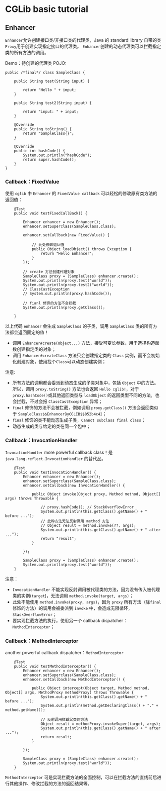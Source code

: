 # CGLib basic tutorial
## Enhancer
`Enhancer`允许创建接口类/非接口类的代理类，Java 的 standard library 自带的类`Proxy`用于创建实现指定接口的代理类。
`Enhancer`创建的动态代理类可以拦截指定类的所有方法的调用。

Demo：待创建的代理类 POJO:

```
public /*final*/ class SampleClass {

    public String test(String input) {

        return "Hello " + input;
    }

    public String test2(String input) {

        return "input: " + input;
    }

    @Override
    public String toString() {
        return "SampleClass{}";
    }

    @Override
    public int hashCode() {
        System.out.println("hashCode");
        return super.hashCode();
    }
}
```

### Callback：FixedValue
使用 `cglib` 中 `Enhancer` 的 `FixedValue callback` 可以轻松的修改原有类方法的返回值：

```
    @Test
    public void testFixedCallBack() {

        Enhancer enhancer = new Enhancer();
        enhancer.setSuperclass(SampleClass.class);

        enhancer.setCallback(new FixedValue() {

            // 此处修改返回值
            public Object loadObject() throws Exception {
                return "Hello Enhancer";
            }
        });

        // create 方法创建代理对象
        SampleClass proxy = (SampleClass) enhancer.create();
        System.out.println(proxy.test("world"));
        System.out.println(proxy.test2("world"));
        // ClassCastException
        // System.out.println(proxy.hashCode());

        // fianl 修饰的方法不会拦截
        System.out.println(proxy.getClass());

    }
```
以上代码 `enhancer` 会生成 `SampleClass` 的子类，调用 `SampleClass` 类的所有方法都会返回固定的值！

- 调用 `Enhancer#create(Object...)` 方法，接受可变长参数，用于选择构造函数创建指定类的对象；
- 调用 `Enhancer#createClass` 方法只会创建指定类的 `Class` 实例，而不会初始化创建对象，使用找个`Class`可以动态创建实例；

注意:
- 所有方法的调用都会委派到动态生成的子类对象中，包括 `Object` 中的方法。所以，调用 `proxy.toString()` 方法也会返回
`Hello cglib!`，对于 `proxy.hashCode()`或其他返回类型与 `loadObject` 的返回类型不同的方法，也会拦截，不过会报 `ClassCastException` 异常；
- `final` 修饰的方法不会被拦截，例如调用 `proxy.getClass()` 方法会返回类似于 `SampleClass$$EnhancerByCGLIB$$852b4c42`；
- `final` 修饰的类不能动态生成子类，`Cannot subclass final class`；
- 动态生成的类与给定的类在同一个包中；

### Callback：InvocationHandler
`InvocationHandler` more powerful callback class！是 `java.lang.reflect.InvocationHandler` 的替代品。
```
    @Test
    public void testInvocationHandler() {
        Enhancer enhancer = new Enhancer();
        enhancer.setSuperclass(SampleClass.class);
        enhancer.setCallback(new InvocationHandler() {

            public Object invoke(Object proxy, Method method, Object[] args) throws Throwable {

                // proxy.hashCode(); // StackOverflowError
                System.out.println(this.getClass().getName() + " before ...");
                // 此种方法无法反射调用 method 方法
                // Object result = method.invoke(??, args);
                System.out.println(this.getClass().getName() + " after ...");
                return "result";
            }

        });

        SampleClass proxy = (SampleClass) enhancer.create();
        System.out.println(proxy.test("world"));
    }
```
注意：
- `InvocationHandler` 不能实现反射调用被代理类的方法，因为没有传入被代理类的实例(`target`)，无法调用 `method.invoke(target, args)`；
- 此处不能使用 `method.invoke(proxy, args)`，因为 `proxy` 所有方法（除`final` 修饰的方法）的调用会被委派到 `invoke` 中，会造成无限循环，`StackOverflowError`；
- 要实现拦截方法的执行，使用另一个 callback dispatcher：`MethodInterceptor`；

### Callback：MethodInterceptor
another powerful callback dispatcher：`MethodInterceptor`
```
    @Test
    public void testMethodInterceptor() {
        Enhancer enhancer = new Enhancer();
        enhancer.setSuperclass(SampleClass.class);
        enhancer.setCallback(new MethodInterceptor() {

            public Object intercept(Object target, Method method, Object[] args, MethodProxy methodProxy) throws Throwable {
                System.out.println(this.getClass().getName() + " before ...");
                System.out.println(method.getDeclaringClass() + "." + method.getName());
                
                // 反射调用拦截父类的方法
                Object result = methodProxy.invokeSuper(target, args);
                System.out.println(this.getClass().getName() + " after ...");
                return result;
            }

        });

        SampleClass proxy = (SampleClass) enhancer.create();
        System.out.println(proxy.test("world"));
    }
```
`MethodInterceptor` 可是实现拦截方法的全面控制，可以在拦截方法的直线前后进行其他操作、修改拦截的方法的返回结果等。